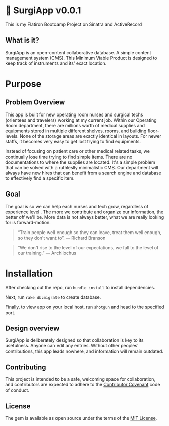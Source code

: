 # 🏩 SurgiApp v0.0.1

This is my Flatiron Bootcamp Project on Sinatra and ActiveRecord

## What is it?

SurgiApp is an open-content collaborative database. A simple content management system (CMS). This Minimum Viable Product is designed to keep track of instruments and its' exact location.

# Purpose

## Problem Overview

This app is built for new operating room nurses and surgical techs (orientees and travelers) working at my current job. Within our Operating Room department, there are millions worth of medical supplies and equipments stored in multiple different shelves, rooms, and building floor-levels. None of the storage areas are exactly identical in layouts. For newer staffs, it becomes very easy to get lost trying to find equipments. 

Instead of focusing on patient care or other medical related tasks, we continually lose time trying to find simple items. There are no documentations to where the supplies are located. It's a simple problem that can be solved with a ruthleslly minimalistic CMS. Our department will always have new hires that can benefit from a search engine and database to effectively find a specific item. 

## Goal

The goal is so we can help each nurses and tech grow, regardless of experience level . The more we contribute and organize our information, the better off we'll be. More data is not always better, what we are really looking for is forward-motion. 

>“Train people well enough so they can leave, treat them well enough, so they don't want to”. — Richard Branson

>“We don't rise to the level of our expectations, we fall to the level of our training.” ― Archilochus

# Installation

After checking out the repo, run `bundle install` to install dependencies.

Next, run `rake db:migrate` to create database.

Finally, to view app on your local host, run `shotgun` and head to the specified port.

## Design overview

SurgiApp is deliberately designed so that collaboration is key to its usefulness. Anyone can edit any entries. Without other peoples' contributions, this app leads nowhere, and information will remain outdated. 


## Contributing

This project is intended to be a safe, welcoming space for collaboration, and contributors are expected to adhere to the [Contributor Covenant](http://contributor-covenant.org) code of conduct.

## License

The gem is available as open source under the terms of the [MIT License](http://opensource.org/licenses/MIT).